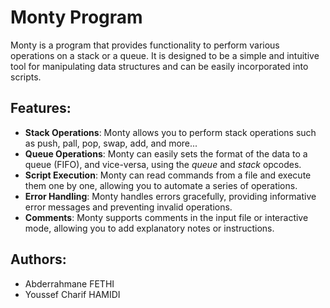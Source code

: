 # Monty Program

Monty is a program that provides functionality to perform various operations on a stack or a queue. It is designed to be a simple and intuitive tool for manipulating data structures and can be easily incorporated into scripts.

## Features:

- **Stack Operations**: Monty allows you to perform stack operations such as push, pall, pop, swap, add, and more...
- **Queue Operations**: Monty can easily sets the format of the data to a queue (FIFO), and vice-versa, using the *queue* and *stack* opcodes.
- **Script Execution**: Monty can read commands from a file and execute them one by one, allowing you to automate a series of operations.
- **Error Handling**: Monty handles errors gracefully, providing informative error messages and preventing invalid operations.
- **Comments**: Monty supports comments in the input file or interactive mode, allowing you to add explanatory notes or instructions.

## Authors:

* Abderrahmane FETHI
* Youssef Charif HAMIDI

